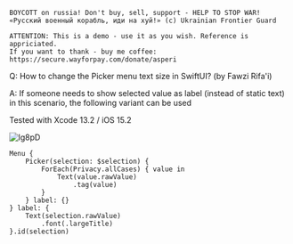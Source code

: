 ```
BOYCOTT on russia! Don't buy, sell, support - HELP TO STOP WAR!
«Русский военный корабль, иди на хуй!» (c) Ukrainian Frontier Guard

ATTENTION: This is a demo - use it as you wish. Reference is appriciated.
If you want to thank - buy me coffee: https://secure.wayforpay.com/donate/asperi
```

Q: How to change the Picker menu text size in SwiftUI? (by Fawzi Rifa'i)

A: If someone needs to show selected value as label (instead of static text) in this scenario, the following variant can be used

Tested with Xcode 13.2 / iOS 15.2

![Ig8pD](https://user-images.githubusercontent.com/62171579/171358946-9b3940b9-8db1-41a1-be8f-3aa4711e3a5b.gif)

    Menu {
        Picker(selection: $selection) {
            ForEach(Privacy.allCases) { value in
                Text(value.rawValue)
                    .tag(value)
            }
        } label: {}
    } label: {
        Text(selection.rawValue)
            .font(.largeTitle)
    }.id(selection)


